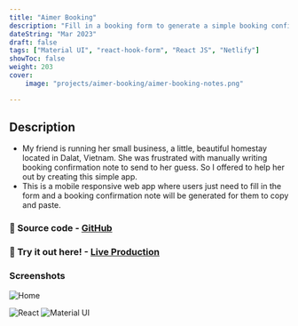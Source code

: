 ```yaml
---
title: "Aimer Booking"
description: "Fill in a booking form to generate a simple booking confirmation notes"
dateString: "Mar 2023"
draft: false
tags: ["Material UI", "react-hook-form", "React JS", "Netlify"]
showToc: false
weight: 203
cover:
    image: "projects/aimer-booking/aimer-booking-notes.png"

--- 
```

## Description

- My friend is running her small business, a little, beautiful homestay located in Dalat, Vietnam. She was frustrated with manually writing booking confirmation note to send to her guess. So I offered to help her out by creating this simple app.
- This is a mobile responsive web app where users just need to fill in the form and a booking confirmation note will be generated for them to copy and paste.


### 🔗 Source code - [GitHub](https://github.com/vivo1310/aimer-form)
### 🔗 Try it out here! - [Live Production](https://aimerbooking.netlify.app/)

### Screenshots
![Home](/projects/aimer-booking/aimer-booking-notes.png)


![React](https://img.shields.io/badge/React-20232A?style=for-the-badge&logo=react&logoColor=61DAFB) 
![Material UI](https://img.shields.io/badge/Material--UI-0081CB?style=for-the-badge&logo=material-ui&logoColor=white) 


